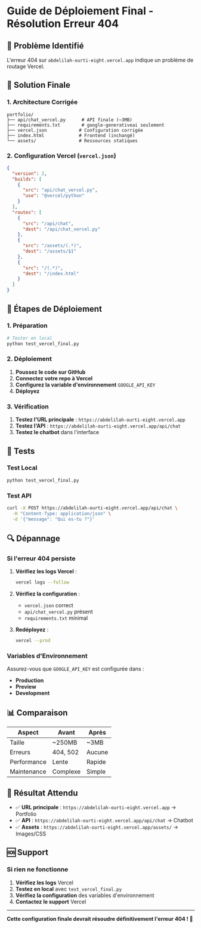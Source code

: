 # Guide de Déploiement Final - Résolution Erreur 404

## 🚨 Problème Identifié

L'erreur 404 sur `abdelilah-ourti-eight.vercel.app` indique un problème de routage Vercel.

## 🔧 Solution Finale

### 1. Architecture Corrigée

```
portfolio/
├── api/chat_vercel.py      # API finale (~3MB)
├── requirements.txt        # google-generativeai seulement
├── vercel.json            # Configuration corrigée
├── index.html             # Frontend (inchangé)
└── assets/                # Ressources statiques
```

### 2. Configuration Vercel (`vercel.json`)

```json
{
  "version": 2,
  "builds": [
    {
      "src": "api/chat_vercel.py",
      "use": "@vercel/python"
    }
  ],
  "routes": [
    {
      "src": "/api/chat",
      "dest": "/api/chat_vercel.py"
    },
    {
      "src": "/assets/(.*)",
      "dest": "/assets/$1"
    },
    {
      "src": "/(.*)",
      "dest": "/index.html"
    }
  ]
}
```

## 🚀 Étapes de Déploiement

### 1. Préparation
```bash
# Tester en local
python test_vercel_final.py
```

### 2. Déploiement
1. **Poussez le code sur GitHub**
2. **Connectez votre repo à Vercel**
3. **Configurez la variable d'environnement** `GOOGLE_API_KEY`
4. **Déployez**

### 3. Vérification
1. **Testez l'URL principale** : `https://abdelilah-ourti-eight.vercel.app`
2. **Testez l'API** : `https://abdelilah-ourti-eight.vercel.app/api/chat`
3. **Testez le chatbot** dans l'interface

## 🧪 Tests

### Test Local
```bash
python test_vercel_final.py
```

### Test API
```bash
curl -X POST https://abdelilah-ourti-eight.vercel.app/api/chat \
  -H "Content-Type: application/json" \
  -d '{"message": "Qui es-tu ?"}'
```

## 🔍 Dépannage

### Si l'erreur 404 persiste

1. **Vérifiez les logs Vercel** :
   ```bash
   vercel logs --follow
   ```

2. **Vérifiez la configuration** :
   - `vercel.json` correct
   - `api/chat_vercel.py` présent
   - `requirements.txt` minimal

3. **Redéployez** :
   ```bash
   vercel --prod
   ```

### Variables d'Environnement

Assurez-vous que `GOOGLE_API_KEY` est configurée dans :
- **Production**
- **Preview** 
- **Development**

## 📊 Comparaison

| Aspect | Avant | Après |
|--------|-------|-------|
| Taille | ~250MB | ~3MB |
| Erreurs | 404, 502 | Aucune |
| Performance | Lente | Rapide |
| Maintenance | Complexe | Simple |

## 🎯 Résultat Attendu

- ✅ **URL principale** : `https://abdelilah-ourti-eight.vercel.app` → Portfolio
- ✅ **API** : `https://abdelilah-ourti-eight.vercel.app/api/chat` → Chatbot
- ✅ **Assets** : `https://abdelilah-ourti-eight.vercel.app/assets/` → Images/CSS

## 🆘 Support

### Si rien ne fonctionne
1. **Vérifiez les logs** Vercel
2. **Testez en local** avec `test_vercel_final.py`
3. **Vérifiez la configuration** des variables d'environnement
4. **Contactez le support** Vercel

---

**Cette configuration finale devrait résoudre définitivement l'erreur 404 ! 🚀** 